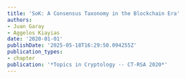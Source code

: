 ```yaml
---
title: 'SoK: A Consensus Taxonomy in the Blockchain Era'
authors:
- Juan Garay
- Aggelos Kiayias
date: '2020-01-01'
publishDate: '2025-05-18T16:29:50.094255Z'
publication_types:
- chapter
publication: '*Topics in Cryptology -- CT-RSA 2020*'
---
```

